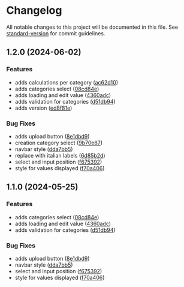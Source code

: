 # Changelog

All notable changes to this project will be documented in this file. See [standard-version](https://github.com/conventional-changelog/standard-version) for commit guidelines.

## 1.2.0 (2024-06-02)


### Features

* adds calculations per category ([ac62d10](https://github.com/ivanlori/budget/commit/ac62d10f4e56a8a9f53e8c62180522fb06e54282))
* adds categories select ([08cd84e](https://github.com/ivanlori/budget/commit/08cd84e45262f53dc2ad18f34fea2efbe5a380c1))
* adds loading and edit value ([4360adc](https://github.com/ivanlori/budget/commit/4360adc024a74bf5668d1754f1e935ad160d8d8e))
* adds validation for categories ([d51db94](https://github.com/ivanlori/budget/commit/d51db94e21e27ce22f2090cc55ea04b5ff5caaa4))
* adds version ([ed8f81e](https://github.com/ivanlori/budget/commit/ed8f81e57b31e3d4ae0a59c24617deea822c979e))


### Bug Fixes

* adds upload button ([8e1dbd9](https://github.com/ivanlori/budget/commit/8e1dbd9a502c91f2863bc161bb732d0e1a52cf1b))
* creation category select ([9b70e87](https://github.com/ivanlori/budget/commit/9b70e87f25b41d929c05fd34a1d6e3c54ac084da))
* navbar style ([dda7bb5](https://github.com/ivanlori/budget/commit/dda7bb510a26878714feccf0ba08ad091b433b74))
* replace with italian labels ([6d85b2d](https://github.com/ivanlori/budget/commit/6d85b2d94af8b2d5c451ae093ade97cedbcf8a17))
* select and input position ([f675392](https://github.com/ivanlori/budget/commit/f675392f60bea536cd797b04ed55ddf6e6f460de))
* style for values displayed ([f70a406](https://github.com/ivanlori/budget/commit/f70a406a3536e7cf96238ae26e345e2ce616e0f8))

## 1.1.0 (2024-05-25)


### Features

* adds categories select ([08cd84e](https://github.com/ivanlori/budget/commit/08cd84e45262f53dc2ad18f34fea2efbe5a380c1))
* adds loading and edit value ([4360adc](https://github.com/ivanlori/budget/commit/4360adc024a74bf5668d1754f1e935ad160d8d8e))
* adds validation for categories ([d51db94](https://github.com/ivanlori/budget/commit/d51db94e21e27ce22f2090cc55ea04b5ff5caaa4))


### Bug Fixes

* adds upload button ([8e1dbd9](https://github.com/ivanlori/budget/commit/8e1dbd9a502c91f2863bc161bb732d0e1a52cf1b))
* navbar style ([dda7bb5](https://github.com/ivanlori/budget/commit/dda7bb510a26878714feccf0ba08ad091b433b74))
* select and input position ([f675392](https://github.com/ivanlori/budget/commit/f675392f60bea536cd797b04ed55ddf6e6f460de))
* style for values displayed ([f70a406](https://github.com/ivanlori/budget/commit/f70a406a3536e7cf96238ae26e345e2ce616e0f8))
